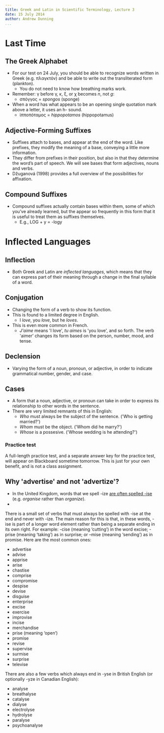 ```yaml
---
title: Greek and Latin in Scientific Terminology, Lecture 3
date: 15 July 2014
author: Andrew Dunning
...
```


# Last Time

## The Greek Alphabet

- For our test on 24 July, you should be able to recognize words written in Greek (e.g. πλαγκτόν) and be able to write out the transliterated form (plankton).
    - You do not need to know how breathing marks work.
- Remember: γ before γ, κ, ξ, or χ becomes *n*, not *g*:
    - σπόγγος = *spongos* (sponge)
- When a word has what appears to be an opening single quotation mark above a letter, it uses an h- sound.
    - ἱπποπόταμος = *hippopotamos* (hippopotamus)

## Adjective-Forming Suffixes

- Suffixes attach to bases, and appear at the end of the word. Like prefixes, they modify the meaning of a base, conveying a little more information.
- They differ from prefixes in their position, but also in that they determine the word’s part of speech. We will see bases that form adjectives, nouns and verbs.
- Džuganová (1998) provides a full overview of the possibilities for affixation.

## Compound Suffixes

- Compound suffixes actually contain bases within them, some of which you’ve already learned, but the appear so frequently in this form that it is useful to treat them as suffixes themselves.
    - E.g., LOG + y = -logy

# Inflected Languages

## Inflection

- Both Greek and Latin are *inflected languages*, which means that they can express part of their meaning through a change in the final syllable of a word.

## Conjugation

- Changing the form of a verb to show its function.
- This is found to a limited degree in English.
    - I *love*, you *love*, but he *loves*.
- This is even more common in French.
    - *J'aime* means 'I love', *tu aimes* is 'you love', and so forth. The verb 'aimer' changes its form based on the person, number, mood, and tense.

## Declension

- Varying the form of a noun, pronoun, or adjective, in order to indicate grammatical number, gender, and case.

## Cases

- A form that a noun, adjective, or pronoun can take in order to express its relationship to other words in the sentence.
- There are very limited remnants of this in English:
    - *Who* must always be the subject of the sentence. ('Who is getting married?')
    - *Whom* must be the object. ('Whom did he marry?')
    - *Whose* is a possesive. ('Whose wedding is he attending?')
    
### Practice test

A full-length practice test, and a separate answer key for the practice test, will appear on Blackboard sometime tomorrow. This is just for your own benefit, and is not a class assignment.

## 



## Why 'advertise' and not 'advertize'?

- In the United Kingdom, words that we spell -ize [are often spelled -ise](http://www.oxforddictionaries.com/words/ize-ise-or-yse) (e.g. *organise* rather than *organize*).
- 

There is a small set of verbs that must always be spelled with -ise at the end and never with -ize. The main reason for this is that, in these words, -ise is part of a longer word element rather than being a separate ending in its own right. For example: -cise (meaning ‘cutting’) in the word excise; -prise (meaning ‘taking’) as in surprise; or –mise (meaning ‘sending’) as in promise. Here are the most common ones:

- advertise
- advise
- apprise
- arise
- chastise
- comprise
- compromise
- despise
- devise
- disguise
- enterprise
- excise
- exercise
- improvise
- incise
- merchandise
- prise (meaning ‘open’)
- promise
- revise
- supervise
- surmise
- surprise
- televise


 

There are also a few verbs which always end in -yse in British English (or optionally -yze in Canadian English):

- analyse
- breathalyse
- catalyse
- dialyse
- electrolyse
- hydrolyse
- paralyse
- psychoanalyse
